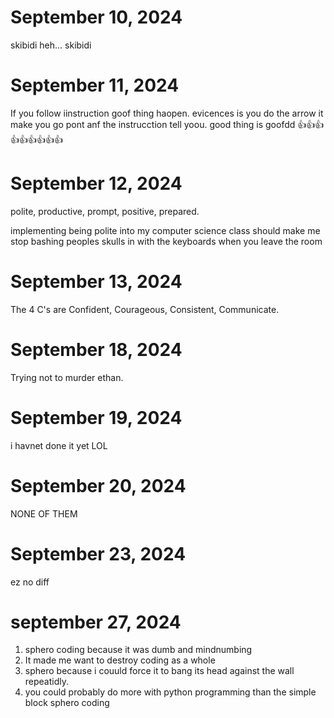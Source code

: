 # September 10, 2024

skibidi  heh... skibidi

# September 11, 2024

If you follow iinstruction goof thing haopen. evicences is you do the arrow it make you go pont anf the instrucction tell yoou. good thing is goofdd 👍👍👍👍👍👍👍👍👍

# September 12, 2024

polite, productive, prompt, positive, prepared. 

implementing being polite into my computer science class should make me stop bashing peoples skulls in with the keyboards when you leave the room

# September 13, 2024

The 4 C's are Confident, Courageous, Consistent, Communicate.

# September 18, 2024

Trying not to murder  ethan.

# September 19, 2024

i havnet  done it yet LOL

# September 20, 2024

NONE OF THEM

# September 23, 2024

ez no diff

# september 27, 2024

1. sphero coding because it was dumb and mindnumbing
2. It made me want to destroy coding as a whole
3. sphero because i couuld force it to bang its head against the wall repeatidly.
4. you could probably do more with python programming than the simple block sphero coding
